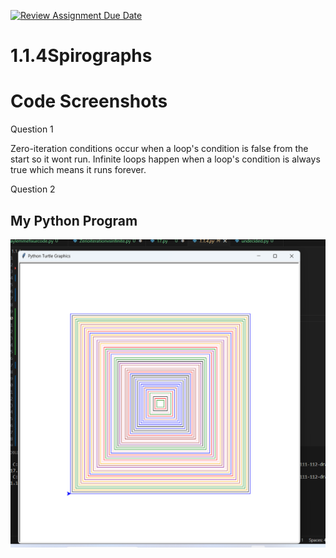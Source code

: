 [![Review Assignment Due Date](https://classroom.github.com/assets/deadline-readme-button-22041afd0340ce965d47ae6ef1cefeee28c7c493a6346c4f15d667ab976d596c.svg)](https://classroom.github.com/a/SkD24yV8)
# 1.1.4Spirographs

# Code Screenshots 

Question 1

Zero-iteration conditions occur when a loop's condition is false from the start so it wont run. Infinite loops happen when a loop's condition is always true which means it runs forever.

Question 2 



## My Python Program


![image](https://github.com/Aero-ComSci/1-1-4-spinning-with-spirographs-JayanthVeerappa/blob/1e98f159511768e0682b0ba8f071961cebb329c7/Screenshot%202024-09-13%20134118.png)



